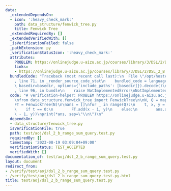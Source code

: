 ```yaml
---
data:
  _extendedDependsOn:
  - icon: ':heavy_check_mark:'
    path: data_structure/fenwick_tree.py
    title: Fenwick Tree
  _extendedRequiredBy: []
  _extendedVerifiedWith: []
  _isVerificationFailed: false
  _pathExtension: py
  _verificationStatusIcon: ':heavy_check_mark:'
  attributes:
    PROBLEM: https://onlinejudge.u-aizu.ac.jp/courses/library/3/DSL/2/DSL_2_B
    links:
    - https://onlinejudge.u-aizu.ac.jp/courses/library/3/DSL/2/DSL_2_B
  bundledCode: "Traceback (most recent call last):\n  File \"/opt/hostedtoolcache/PyPy/3.10.12/x64/lib/pypy3.10/site-packages/onlinejudge_verify/documentation/build.py\"\
    , line 71, in _render_source_code_stat\n    bundled_code = language.bundle(stat.path,\
    \ basedir=basedir, options={'include_paths': [basedir]}).decode()\n  File \"/opt/hostedtoolcache/PyPy/3.10.12/x64/lib/pypy3.10/site-packages/onlinejudge_verify/languages/python.py\"\
    , line 96, in bundle\n    raise NotImplementedError\nNotImplementedError\n"
  code: "# verification-helper: PROBLEM https://onlinejudge.u-aizu.ac.jp/courses/library/3/DSL/2/DSL_2_B\n\
    \nfrom data_structure.fenwick_tree import FenwickTree\n\nN, Q = map(int, input().split())\n\
    FT = FenwickTree(N)\n\nans = []\nfor _ in range(Q):\n    t, x, y = map(int, input().split())\n\
    \    if t == 0:\n        FT.add(x - 1, y)\n    else:\n        ans.append(FT.sum(x\
    \ - 1, y))\nprint(*ans, sep=\"\\n\")\n"
  dependsOn:
  - data_structure/fenwick_tree.py
  isVerificationFile: true
  path: test/aoj/dsl_2_b_range_sum_query.test.py
  requiredBy: []
  timestamp: '2023-08-19 03:09:04+09:00'
  verificationStatus: TEST_ACCEPTED
  verifiedWith: []
documentation_of: test/aoj/dsl_2_b_range_sum_query.test.py
layout: document
redirect_from:
- /verify/test/aoj/dsl_2_b_range_sum_query.test.py
- /verify/test/aoj/dsl_2_b_range_sum_query.test.py.html
title: test/aoj/dsl_2_b_range_sum_query.test.py
---
```

